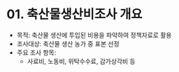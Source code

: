 # 01. 축산물생산비조사 개요

- 목적: 축산물 생산에 투입된 비용을 파악하여 정책자료로 활용
- 조사대상: 축산물 생산 농가 중 표본 선정
- 주요 조사 항목:
  - 사료비, 노동비, 위탁수수료, 감가상각비 등
